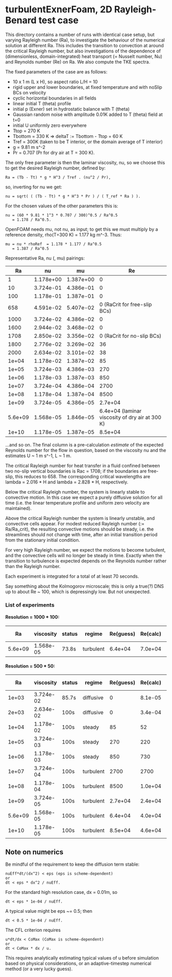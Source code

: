 # turbulentExnerFoam, 2D Rayleigh-Benard test case

This directory contains a number of runs with identical case setup, but varying Rayleigh number (Ra), to investigate the behaviour of the numerical solution at different Ra. This includes the transition to convection at around the critical Rayleigh number, but also investigations of the dependence of (dimensionless, domain-integrated) heat transport (= Nusselt number, Nu) and Reynolds number (Re) on Ra. We also compute the TKE spectra.

The fixed parameters of the case are as follows:

 - 10 x 1 m (L x H), so aspect ratio L/H = 10
 - rigid upper and lower boundaries, at fixed temperature and with noSlip BCs on
   velocity
 - cyclic horizontal boundaries in all fields
 - linear initial T (theta) profile
 - initial p (Exner) set in hydrostatic balance with T (theta)
 - Gaussian random noise with amplitude 0.01K added to T (theta) field at t=0
 - initial U uniformly zero everywhere
 - Ttop = 270 K
 - Tbottom = 330 K
 => deltaT := Tbottom - Ttop = 60 K
 - Tref = 300K (taken to be T interior, or the domain average of T interior)
 - g = 9.81 m s^-2
 - Pr = 0.707 (Pr for dry air at T = 300 K).

The only free parameter is then the laminar viscosity, nu, so we choose this
to get the desired Rayleigh number, defined by:

    Ra = (Tb - Tt) * g * H^3 / Tref . (nu^2 / Pr),

so, inverting for nu we get:

    nu = sqrt( ( (Tb - Tt) * g * H^3 * Pr ) / ( T_ref * Ra ) ).
    
For the chosen values of the other parameters this is:

    nu = (60 * 9.81 * 1^3 * 0.707 / 300)^0.5 / Ra^0.5
       = 1.178 / Ra^0.5.
       
OpenFOAM needs mu, not nu, as input; to get this we must multiply by a reference density, rho(T=300 K) = 1.177 kg m^-3. Thus:

    mu = nu * rhoRef  = 1.178 * 1.177 / Ra^0.5
       = 1.387 / Ra^0.5
       
Representative Ra, nu (, mu) pairings:

  Ra        | nu            | mu            |Re
  ----------|---------------|---------------|---------------
  1         | 1.178e+00     | 1.387e+00     |0
  10        | 3.724e-01     | 4.386e-01     |0
  100       | 1.178e-01     | 1.387e-01     |0
  658       | 4.591e-02     | 5.407e-02     |0              (RaCrit for free-slip BCs)
  1000      | 3.724e-02     | 4.386e-02     |0
  1600      | 2.944e-02     | 3.468e-02     |0
  1708      | 2.850e-02     | 3.356e-02     |0              (RaCrit for no-slip BCs)
  1800      | 2.776e-02     | 3.269e-02     |36
  2000      | 2.634e-02     | 3.101e-02     |38
  1e+04     | 1.178e-02     | 1.387e-02     |85
  1e+05     | 3.724e-03     | 4.386e-03     |270
  1e+06     | 1.178e-03     | 1.387e-03     |850
  1e+07     | 3.724e-04     | 4.386e-04     |2700
  1e+08     | 1.178e-04     | 1.387e-04     |8500
  1e+09     | 3.724e-05     | 4.386e-05     |2.7e+04
  5.6e+09   | 1.568e-05     | 1.846e-05     |6.4e+04        (laminar viscosity of dry air at 300 K)
  1e+10     | 1.178e-05     | 1.387e-05     |8.5e+04
...and so on. The final column is a pre-calculation _estimate_ of the expected Reynolds number for the flow in question, based on the viscosity nu and the estimates U ~ 1 m s^-1, L ~ 1 m.
           
The critical Rayleigh number for heat transfer in a fluid confined between two 
no-slip vertical boundaries is Rac = 1708; if the boundaries are free-slip, this
reduces to 658. The corresponding critical wavelengths are lambda = 2.016 * H 
and lambda = 2.828 * H, respectively.

Below the critical Rayleigh number, the system is linearly stable to convective motion. In this case we 
expect a purely diffusive solution for all time (i.e. the linear temperature profile and uniform zero velocity are maintained).

Above the critical Rayleigh number the system is linearly unstable, and convective cells appear. For modest reduced Rayleigh number (:= Ra/Ra_crit), the resulting convective motions should be steady, i.e. the streamlines should not change with time, after an initial transition period from the stationary initial condition.

For very high Rayleigh number, we expect the motions to become turbulent, and the convective cells will no longer be steady in time. Exactly when the transition to turbulence is expected depends on the Reynolds number rather than the Rayleigh number.

Each experiment is integrated for a total of at least 70 seconds.

Say something about the Kolmogorov microscale; this is only a true(?) DNS up to about Re ~ 100, which is depressingly low. But not unexpected.

### List of experiments
#### Resolution = 1000 * 100:
 Ra         |viscosity  |status     |regime     |Re(guess)  |Re(calc)   |Nu         |max mag(U)
 -----------|-----------|-----------|-----------|-----------|-----------|-----------|-----------
 5.6e+09    |1.568e-05  |73.8s      |turbulent  |6.4e+04    |7.0e+04    |80.6       |1.1e+00
 
#### Resolution = 500 * 50: 
 Ra         |viscosity  |status     |regime     |Re(guess)  |Re(calc)   |Nu         |max mag(U)
 -----------|-----------|-----------|-----------|-----------|-----------|-----------|-----------
 1e+03      |3.724e-02  |85.7s      |diffusive  |0          |8.1e-05    |0.99       |3.0e-06
 2e+03      |2.634e-02  |100s       |diffusive  |0          |3.4e-04    |0.99       |8.9e-06
 1e+04      |1.178e-02  |100s       |steady     |85         |52         |2.62       |6.1e-01
 1e+05      |3.724e-03  |100s       |steady     |270        |220        |5.18       |8.1e-01
 1e+06      |1.178e-03  |100s       |steady     |850        |730        |8.09       |8.6e-01
 1e+07      |3.724e-04  |100s       |turbulent  |2700       |2700       |17.5       |1.0e+00
 1e+08      |1.178e-04  |100s       |turbulent  |8500       |1.0e+04    |30.1       |1.2e+00
 1e+09      |3.724e-05  |100s       |turbulent  |2.7e+04    |2.4e+04    |52.8       |8.9e-01
 5.6e+09    |1.568e-05  |100s       |turbulent  |6.4e+04    |4.0e+04    |46.2       |6.2e-01
 1e+10      |1.178e-05  |100s       |turbulent  |8.5e+04    |4.6e+04    |40.6       |5.4e-01

## Note on numerics
Be mindful of the requirement to keep the diffusion term stable: 

    nuEff*dt/(dx^2) < eps (eps is scheme-dependent)
    or
    dt < eps * dx^2 / nuEff.
    
For the standard high resolution case, dx = 0.01m, so

    dt < eps * 1e-04 / nuEff.
    
A typical value might be eps ~= 0.5; then

    dt < 0.5 * 1e-04 / nuEff.
    
The CFL criterion requires 

    u*dt/dx < CoMax (CoMax is scheme-dependent)
    or
    dt < CoMax * dx / u.
    
This requires analytically estimating typical values of u before simulation based on physical considerations, or an adaptive-timestep numerical method (or a very lucky guess).

